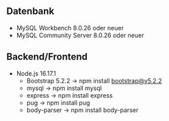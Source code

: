 ## Datenbank 
- MySQL Workbench 8.0.26 oder neuer
- MySQL Community Server 8.0.26 oder neuer

## Backend/Frontend
- Node.js 16.17.1
  - Bootstrap 5.2.2 -> npm install bootstrap@v5.2.2
  - mysql -> npm install mysql
  - express -> npm install express
  - pug -> npm install pug
  - body-parser -> npm install body-parser

